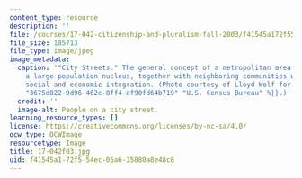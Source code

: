 ```yaml
---
content_type: resource
description: ''
file: /courses/17-042-citizenship-and-pluralism-fall-2003/f41545a172f554ec05a635880a8e48c8_17-042f03.jpg
file_size: 185713
file_type: image/jpeg
image_metadata:
  caption: '"City Streets." The general concept of a metropolitan area is that of
    a large population nucleus, together with neighboring communities with significant
    social and economic integration. (Photo courtesy of Lloyd Wolf for the {{% resource_link
    "3675d822-9d96-462c-8ff4-df90fd64b719" "U.S. Census Bureau" %}}.)'
  credit: ''
  image-alt: People on a city street.
learning_resource_types: []
license: https://creativecommons.org/licenses/by-nc-sa/4.0/
ocw_type: OCWImage
resourcetype: Image
title: 17-042f03.jpg
uid: f41545a1-72f5-54ec-05a6-35880a8e48c8
---
```

